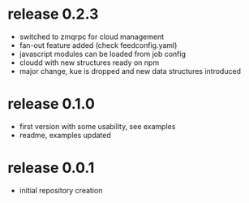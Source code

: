 # release 0.2.3
 * switched to zmqrpc for cloud management
 * fan-out feature added (check feedconfig.yaml)
 * javascript modules can be loaded from job config
 * cloudd with new structures ready on npm
 * major change, kue is dropped and new data structures introduced
 
# release 0.1.0
 * first version with some usability, see examples
 * readme, examples updated
# release 0.0.1
 * initial repository creation
